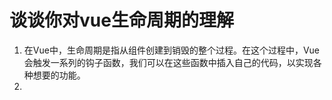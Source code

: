 # 谈谈你对vue生命周期的理解

1. 在Vue中，生命周期是指从组件创建到销毁的整个过程。在这个过程中，Vue会触发一系列的钩子函数，我们可以在这些函数中插入自己的代码，以实现各种想要的功能。
2. 